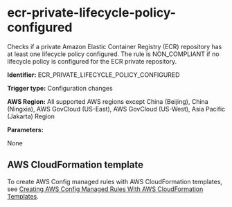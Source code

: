 # ecr\-private\-lifecycle\-policy\-configured<a name="ecr-private-lifecycle-policy-configured"></a>

Checks if a private Amazon Elastic Container Registry \(ECR\) repository has at least one lifecycle policy configured\. The rule is NON\_COMPLIANT if no lifecycle policy is configured for the ECR private repository\. 

**Identifier:** ECR\_PRIVATE\_LIFECYCLE\_POLICY\_CONFIGURED

**Trigger type:** Configuration changes

**AWS Region:** All supported AWS regions except China \(Beijing\), China \(Ningxia\), AWS GovCloud \(US\-East\), AWS GovCloud \(US\-West\), Asia Pacific \(Jakarta\) Region

**Parameters:**

None  

## AWS CloudFormation template<a name="w85aac12c32c17b9d223c15"></a>

To create AWS Config managed rules with AWS CloudFormation templates, see [Creating AWS Config Managed Rules With AWS CloudFormation Templates](aws-config-managed-rules-cloudformation-templates.md)\.